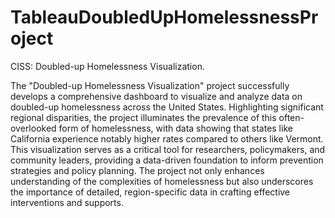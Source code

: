 # TableauDoubledUpHomelessnessProject
CISS: Doubled-up Homelessness Visualization.

The "Doubled-up Homelessness Visualization" project successfully develops a comprehensive dashboard to visualize and analyze data on doubled-up homelessness across the United States. Highlighting significant regional disparities, the project illuminates the prevalence of this often-overlooked form of homelessness, with data showing that states like California experience notably higher rates compared to others like Vermont. This visualization serves as a critical tool for researchers, policymakers, and community leaders, providing a data-driven foundation to inform prevention strategies and policy planning. The project not only enhances understanding of the complexities of homelessness but also underscores the importance of detailed, region-specific data in crafting effective interventions and supports.






